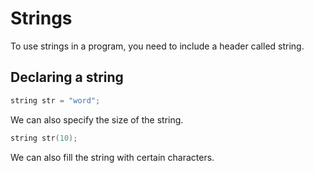 # Strings

To use strings in a program, you need to include a header called string.
## Declaring a string
```cpp
string str = "word";
```

We can also specify the size of the string.

```cpp
string str(10);
```

We can also fill the string with certain characters.
